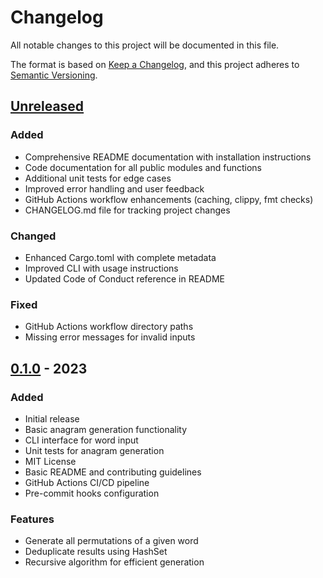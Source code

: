 # Changelog

All notable changes to this project will be documented in this file.

The format is based on [Keep a Changelog](https://keepachangelog.com/en/1.0.0/),
and this project adheres to [Semantic Versioning](https://semver.org/spec/v2.0.0.html).

## [Unreleased]

### Added
- Comprehensive README documentation with installation instructions
- Code documentation for all public modules and functions
- Additional unit tests for edge cases
- Improved error handling and user feedback
- GitHub Actions workflow enhancements (caching, clippy, fmt checks)
- CHANGELOG.md file for tracking project changes

### Changed
- Enhanced Cargo.toml with complete metadata
- Improved CLI with usage instructions
- Updated Code of Conduct reference in README

### Fixed
- GitHub Actions workflow directory paths
- Missing error messages for invalid inputs

## [0.1.0] - 2023

### Added
- Initial release
- Basic anagram generation functionality
- CLI interface for word input
- Unit tests for anagram generation
- MIT License
- Basic README and contributing guidelines
- GitHub Actions CI/CD pipeline
- Pre-commit hooks configuration

### Features
- Generate all permutations of a given word
- Deduplicate results using HashSet
- Recursive algorithm for efficient generation

[Unreleased]: https://github.com/lucasrafaldini/augusto/compare/v0.1.0...HEAD
[0.1.0]: https://github.com/lucasrafaldini/augusto/releases/tag/v0.1.0
